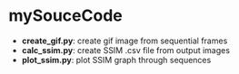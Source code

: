 # mySouceCode
- **create_gif.py**: create gif image from sequential frames
- **calc_ssim.py**: create SSIM .csv file from output images
- **plot_ssim.py**: plot SSIM graph through sequences
